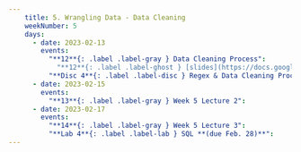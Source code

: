 ```yaml
---
    title: 5. Wrangling Data - Data Cleaning
    weekNumber: 5
    days:
      - date: 2023-02-13
        events:
          "**12**{: .label .label-gray } Data Cleaning Process":
            "**12**{: .label .label-ghost } [slides](https://docs.google.com/presentation/d/1l_0dUgEduqx2N5NcTlteUJDQWLK0lsg1_Q9AueGMNPk/edit?usp=sharing) • video"
          "**Disc 4**{: .label .label-disc } Regex & Data Cleaning Process ([slides](https://docs.google.com/presentation/d/1ywxGq3UI8jal44S--ToxB9EpkTy9AguMkKTJ5QW0DBU/edit?usp=sharing)) ([regex101](https://regex101.com/))":
      - date: 2023-02-15
        events:
          "**13**{: .label .label-gray } Week 5 Lecture 2":
      - date: 2023-02-17
        events:
          "**14**{: .label .label-gray } Week 5 Lecture 3":
          "**Lab 4**{: .label .label-lab } SQL **(due Feb. 28)**":        
---
```

